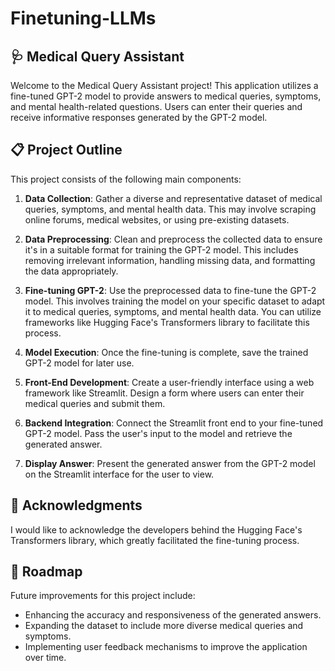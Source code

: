 # Finetuning-LLMs

## 🩺 Medical Query Assistant

Welcome to the Medical Query Assistant project! This application utilizes a fine-tuned GPT-2 model to provide answers to medical queries, symptoms, and mental health-related questions. Users can enter their queries and receive informative responses generated by the GPT-2 model.

## 📋 Project Outline

This project consists of the following main components:

1. **Data Collection**: Gather a diverse and representative dataset of medical queries, symptoms, and mental health data. This may involve scraping online forums, medical websites, or using pre-existing datasets.

2. **Data Preprocessing**: Clean and preprocess the collected data to ensure it's in a suitable format for training the GPT-2 model. This includes removing irrelevant information, handling missing data, and formatting the data appropriately.

3. **Fine-tuning GPT-2**: Use the preprocessed data to fine-tune the GPT-2 model. This involves training the model on your specific dataset to adapt it to medical queries, symptoms, and mental health data. You can utilize frameworks like Hugging Face's Transformers library to facilitate this process.

4. **Model Execution**: Once the fine-tuning is complete, save the trained GPT-2 model for later use.

5. **Front-End Development**: Create a user-friendly interface using a web framework like Streamlit. Design a form where users can enter their medical queries and submit them.

6. **Backend Integration**: Connect the Streamlit front end to your fine-tuned GPT-2 model. Pass the user's input to the model and retrieve the generated answer.

7. **Display Answer**: Present the generated answer from the GPT-2 model on the Streamlit interface for the user to view.


## 👏 Acknowledgments

I would like to acknowledge the developers behind the Hugging Face's Transformers library, which greatly facilitated the fine-tuning process.

## 🚀 Roadmap

Future improvements for this project include:

- Enhancing the accuracy and responsiveness of the generated answers.
- Expanding the dataset to include more diverse medical queries and symptoms.
- Implementing user feedback mechanisms to improve the application over time.
